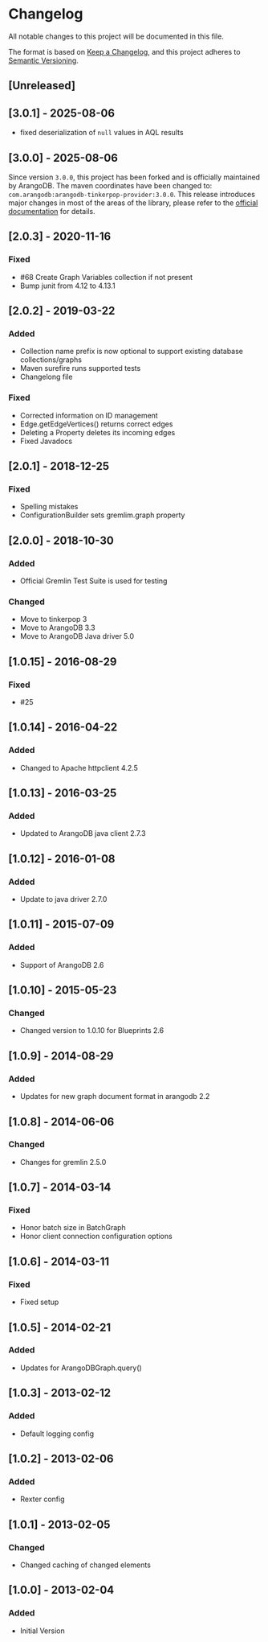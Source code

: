 # Changelog
All notable changes to this project will be documented in this file.

The format is based on [Keep a Changelog](https://keepachangelog.com/en/1.0.0/),
and this project adheres to [Semantic Versioning](https://semver.org/spec/v2.0.0.html).

## [Unreleased]

## [3.0.1] - 2025-08-06

- fixed deserialization of `null` values in AQL results

## [3.0.0] - 2025-08-06

Since version `3.0.0`, this project has been forked and is officially maintained by ArangoDB.
The maven coordinates have been changed to: `com.arangodb:arangodb-tinkerpop-provider:3.0.0`.
This release introduces major changes in most of the areas of the library, please refer to the 
[official documentation](https://github.com/arangodb/arangodb-tinkerpop-provider) for details.

## [2.0.3] - 2020-11-16

### Fixed
- #68 Create Graph Variables collection if not present
- Bump junit from 4.12 to 4.13.1 

## [2.0.2] - 2019-03-22

### Added
 - Collection name prefix is now optional to support existing database collections/graphs
 - Maven surefire runs supported tests
 - Changelong file

### Fixed
 - Corrected information on ID management
 - Edge.getEdgeVertices() returns correct edges
 - Deleting a Property deletes its incoming edges
 - Fixed Javadocs

## [2.0.1] - 2018-12-25
### Fixed
 - Spelling mistakes
 - ConfigurationBuilder sets gremlim.graph property

## [2.0.0] - 2018-10-30
### Added
 - Official Gremlin Test Suite is used for testing
### Changed
 - Move to tinkerpop 3
 - Move to ArangoDB 3.3
 - Move to ArangoDB Java driver 5.0

## [1.0.15] - 2016-08-29
### Fixed
 - #25

## [1.0.14] - 2016-04-22
### Added
 - Changed to Apache httpclient 4.2.5

## [1.0.13] - 2016-03-25
### Added
 - Updated to ArangoDB java client 2.7.3

## [1.0.12] - 2016-01-08
### Added
 - Update to java driver 2.7.0

## [1.0.11] - 2015-07-09
### Added
 - Support of ArangoDB 2.6

## [1.0.10] - 2015-05-23
### Changed
 - Changed version to 1.0.10 for Blueprints 2.6

## [1.0.9] - 2014-08-29
### Added
 - Updates for new graph document format in arangodb 2.2

## [1.0.8] - 2014-06-06
### Changed
 - Changes for gremlin 2.5.0

## [1.0.7] - 2014-03-14
### Fixed
 - Honor batch size in BatchGraph
 - Honor client connection configuration options

## [1.0.6] - 2014-03-11
### Fixed
 - Fixed setup

## [1.0.5] - 2014-02-21
### Added
 - Updates for ArangoDBGraph.query()

## [1.0.3] - 2013-02-12
### Added
 - Default logging config

## [1.0.2] - 2013-02-06
### Added
 - Rexter config

## [1.0.1] - 2013-02-05
### Changed
 - Changed caching of changed elements

## [1.0.0] - 2013-02-04
### Added
 - Initial Version